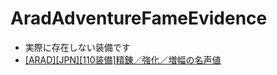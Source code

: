 # AradAdventureFameEvidence
- 実際に存在しない装備です
- [[ARAD][JPN][110装備]精錬／強化／増幅の名声値](https://docs.google.com/spreadsheets/d/1RFHOmEXI1NXSyd786U3eLrrdavw37K9VlYNbX0euX5c/edit#gid=0)
